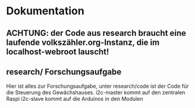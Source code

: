 # Dokumentation

## ACHTUNG: der Code aus research braucht eine laufende volkszähler.org-Instanz, die im localhost-webroot lauscht!

## research/ Forschungsaufgabe
Hier ist alles zur Forschungsaufgabe, unter research/code ist der Code für die Steuerung des Gewächshauses.
i2c-master kommt auf den zentralen Raspi
i2c-slave kommt auf die Arduinos in den Modulen
